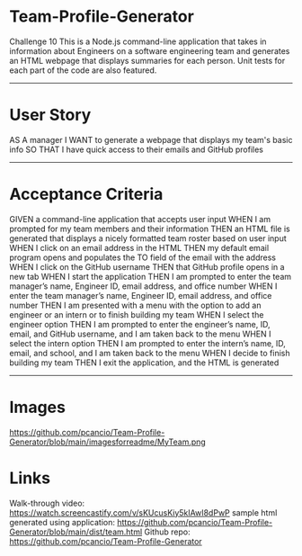 # Team-Profile-Generator
Challenge 10
This is a Node.js command-line application that takes in information about Engineers on a software engineering team and generates an HTML webpage that displays summaries for each person. Unit tests for each part of the code are also featured.

---

# User Story
AS A manager
I WANT to generate a webpage that displays my team's basic info
SO THAT I have quick access to their emails and GitHub profiles

---

# Acceptance Criteria
GIVEN a command-line application that accepts user input
WHEN I am prompted for my team members and their information
THEN an HTML file is generated that displays a nicely formatted team roster based on user input
WHEN I click on an email address in the HTML
THEN my default email program opens and populates the TO field of the email with the address
WHEN I click on the GitHub username
THEN that GitHub profile opens in a new tab
WHEN I start the application
THEN I am prompted to enter the team manager’s name, Engineer ID, email address, and office number
WHEN I enter the team manager’s name, Engineer ID, email address, and office number
THEN I am presented with a menu with the option to add an engineer or an intern or to finish building my team
WHEN I select the engineer option
THEN I am prompted to enter the engineer’s name, ID, email, and GitHub username, and I am taken back to the menu
WHEN I select the intern option
THEN I am prompted to enter the intern’s name, ID, email, and school, and I am taken back to the menu
WHEN I decide to finish building my team
THEN I exit the application, and the HTML is generated

---

# Images 
https://github.com/pcancio/Team-Profile-Generator/blob/main/imagesforreadme/MyTeam.png
# Links

Walk-through video: https://watch.screencastify.com/v/sKUcusKiy5kIAwI8dPwP
sample html generated using application: https://github.com/pcancio/Team-Profile-Generator/blob/main/dist/team.html
Github repo: https://github.com/pcancio/Team-Profile-Generator



